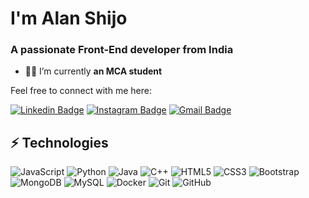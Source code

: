 <h1 align="left">I'm Alan Shijo</h1>
<h3 align="left">A passionate Front-End developer from India</h3>

- 👨‍🎓 I’m currently **an MCA student**


Feel free to connect with me here:

[![Linkedin Badge](https://img.shields.io/badge/-anirudhemmadi-blue?style=flat-square&logo=Linkedin&logoColor=white&link=https://www.linkedin.com/in/alan-shijo-823054170/)](https://www.linkedin.com/in/alan-shijo-823054170/)
[![Instagram Badge](https://img.shields.io/badge/-kanna6501-purple?style=flat-square&logo=instagram&logoColor=white&link=https://www.instagram.com/a1an_shijo/)](https://www.instagram.com/a1an_shijo/)
[![Gmail Badge](https://img.shields.io/badge/-kanna6501@gmail.com-c14438?style=flat-square&logo=Gmail&logoColor=white&link=mailto:alanshijoatkl@gmail.com)](alanshijoatkl@gmail.com)

## ⚡ Technologies
![JavaScript](https://img.shields.io/badge/-JavaScript-black?style=flat-square&logo=javascript)
![Python](https://img.shields.io/badge/-Python-black?style=flat-square&logo=Python)
![Java](https://img.shields.io/badge/-java-E34A86?style=flat-square&logo=java)
![C++](https://img.shields.io/badge/-C++-00599C?style=flat-square&logo=c)
![HTML5](https://img.shields.io/badge/-HTML5-E34F26?style=flat-square&logo=html5&logoColor=white)
![CSS3](https://img.shields.io/badge/-CSS3-1572B6?style=flat-square&logo=css3)
![Bootstrap](https://img.shields.io/badge/-Bootstrap-563D7C?style=flat-square&logo=bootstrap)
![MongoDB](https://img.shields.io/badge/-MongoDB-black?style=flat-square&logo=mongodb)
![MySQL](https://img.shields.io/badge/-MySQL-black?style=flat-square&logo=mysql)
![Docker](https://img.shields.io/badge/-Docker-black?style=flat-square&logo=docker)
![Git](https://img.shields.io/badge/-Git-black?style=flat-square&logo=git)
![GitHub](https://img.shields.io/badge/-GitHub-181717?style=flat-square&logo=github)
